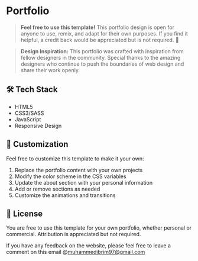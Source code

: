 # Portfolio

> **Feel free to use this template!** This portfolio design is open for anyone to use, remix, and adapt for their own purposes. If you find it helpful, a credit back would be appreciated but is not required. 🙌

> **Design Inspiration:** This portfolio was crafted with inspiration from fellow designers in the community. Special thanks to the amazing designers who continue to push the boundaries of web design and share their work openly.

## 🛠️ Tech Stack

- HTML5
- CSS3/SASS
- JavaScript
- Responsive Design

## 🎨 Customization

Feel free to customize this template to make it your own:
1. Replace the portfolio content with your own projects
2. Modify the color scheme in the CSS variables
3. Update the about section with your personal information
4. Add or remove sections as needed
5. Customize the animations and transitions


## 📄 License

You are free to use this template for your own portfolio, whether personal or commercial. Attribution is appreciated but not required.

If you have any feedback on the website, please feel free to leave a comment on this email @muhammedibrim97@gmail.com

